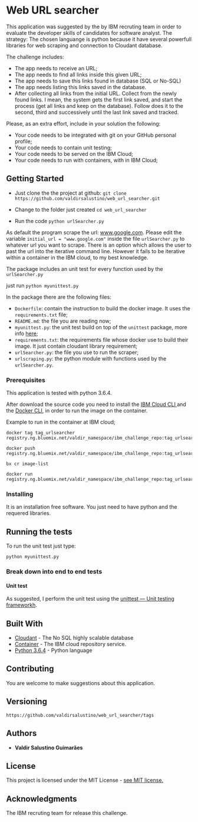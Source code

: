 # Web URL searcher

This application was suggested by the by IBM recruting team in order to evaluate the developer skills of candidates for software analyst. 
The strategy:
The chosen languange is python because it have several powerfull libraries for web scraping and connection to Cloudant database.

The challenge includes:
<ul> 
<li> The app needs to receive an URL; </li> 
<li> The app needs to find all links inside this given URL; </li>
<li> The app needs to save this links found in database (SQL or No-SQL) </li>
<li> The app needs listing this links saved in the database. </li>
<li> After collecting all links from the initial URL. Collect from the newly found links. I mean, the system gets the first link saved, and start the process (get all links and keep on the database). Follow does it to the second, third and successively until the last link saved and tracked. </li>
</ul>
 

<p> Please, as an extra effort, include in your solution the following: </p>
<ul>
<li> Your code needs to be integrated with git on your GitHub personal profile; </li>
<li> Your code needs to contain unit testing; </li>
<li> Your code needs to be served on the IBM Cloud; </li>
<li> Your code needs to run with containers, with in IBM Cloud; </li>
</ul>

## Getting Started


* Just clone the the project at github: `git clone https://github.com/valdirsalustino/web_url_searcher.git` 

* Change to the folder just created `cd web_url_searcher`

* Run the code `python urlSearcher.py`

As default the program scrape the url: www.google.com.
Please edit the variable `initial_url = "www.google.com"` inside  the file `urlSearcher.py` to whatever url you want to scrape.
There is an option which allows the user to past the url into the iterative command line. 
However it fails to be iterative within a container in the IBM cloud, to my best knowledge.

The package includes an unit test for every function used by the `urlSearcher.py`

just run `python myunittest.py`

In the package there are the following files:

* `Dockerfile`: contain the instruction to build the docker image. It uses the `requirements.txt` file;
* `README.md`: the file you are reading now;
* `myunittest.py`: the unit test build on top of the `unittest` package, more info <a href="https://docs.python.org/2/library/unittest.html">here</a>;
* `requirements.txt`: the requirements file whose docker use to build their image. It just contain cloudant library requirement;
* `urlSearcher.py`:  the file you use to run the scraper;
* `urlscraping.py`:  the python module with functions used by the `urlSearcher.py`.


### Prerequisites

This application is tested with python 3.6.4.

After download the source code you need to install the <a href="https://console.bluemix.net/docs/cli/reference/bluemix_cli/get_started.html#getting-started">IBM Cloud CLI </a> and the <a href="https://docs.docker.com/engine/installation/">Docker CLI</a>, in order to run the image on the container.

Example to run in the container at IBM cloud;
```
docker tag tag_urlsearcher registry.ng.bluemix.net/valdir_namespace/ibm_challenge_repo:tag_urlsearcher

docker push registry.ng.bluemix.net/valdir_namespace/ibm_challenge_repo:tag_urlsearcher

bx cr image-list

docker run registry.ng.bluemix.net/valdir_namespace/ibm_challenge_repo:tag_urlsearcher

```
### Installing

It is an installation free software. You just need to have python and the requered libraries.

## Running the tests
To run the unit test just type:

`python myunittest.py`

### Break down into end to end tests

#### Unit test
As suggested, I perform the unit test using the <a href="https://docs.python.org/2/library/unittest.html">unittest — Unit testing frameworkh</a>.

## Built With

* [Cloudant](https://www.ibm.com/cloud/cloudant) - The No SQL highly scalable database
* [Container](https://www.ibm.com/cloud/container-service) - The IBM cloud repository service. 
* [Python 3.6.4](https://www.python.org/downloads/release/python-364/) - Python language

## Contributing

You are welcome to make suggestions about this application.

## Versioning

`https://github.com/valdirsalustino/web_url_searcher/tags`

## Authors

* **Valdir Salustino Guimarães** 

## License

This project is licensed under the MIT License - <a href="https://opensource.org/licenses/MIT">see MIT license.</a>

## Acknowledgments

The IBM recruting team for release this challenge.
